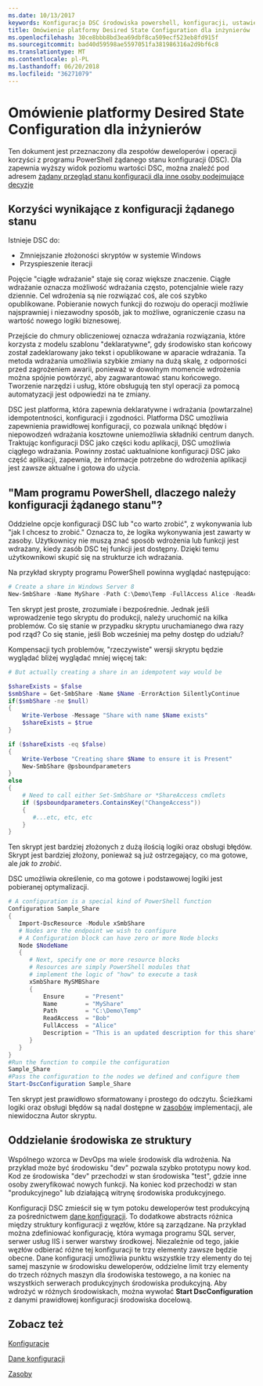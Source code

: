 ```yaml
---
ms.date: 10/13/2017
keywords: Konfiguracja DSC środowiska powershell, konfiguracji, ustawienia
title: Omówienie platformy Desired State Configuration dla inżynierów
ms.openlocfilehash: 30ce8bbb8bd3ea69dbf8ca509ecf523eb8fd915f
ms.sourcegitcommit: bad40d59598ae5597051fa381986316a2d9bf6c8
ms.translationtype: MT
ms.contentlocale: pl-PL
ms.lasthandoff: 06/20/2018
ms.locfileid: "36271079"
---
```

# <a name="desired-state-configuration-overview-for-engineers"></a>Omówienie platformy Desired State Configuration dla inżynierów

Ten dokument jest przeznaczony dla zespołów deweloperów i operacji korzyści z programu PowerShell żądanego stanu konfiguracji (DSC).
Dla zapewnia wyższy widok poziomu wartości DSC, można znaleźć pod adresem [żądany przegląd stanu konfiguracji dla inne osoby podejmujące decyzje](decisionMaker.md)

## <a name="benefits-of-desired-state-configuration"></a>Korzyści wynikające z konfiguracji żądanego stanu

Istnieje DSC do:

- Zmniejszanie złożoności skryptów w systemie Windows
- Przyspieszenie iteracji

Pojęcie "ciągłe wdrażanie" staje się coraz większe znaczenie.
Ciągłe wdrażanie oznacza możliwość wdrażania często, potencjalnie wiele razy dziennie.
Cel wdrożenia są nie rozwiązać coś, ale coś szybko opublikowane.
Pobieranie nowych funkcji do rozwoju do operacji możliwie najsprawniej i niezawodny sposób, jak to możliwe, ograniczenie czasu na wartość nowego logiki biznesowej.

Przejście do chmury obliczeniowej oznacza wdrażania rozwiązania, które korzysta z modelu szablonu "deklaratywne", gdy środowisko stan końcowy został zadeklarowany jako tekst i opublikowane w aparacie wdrażania.
Ta metoda wdrażania umożliwia szybkie zmiany na dużą skalę, z odporności przed zagrożeniem awarii, ponieważ w dowolnym momencie wdrożenia można spójnie powtórzyć, aby zagwarantować stanu końcowego.
Tworzenie narzędzi i usług, które obsługują ten styl operacji za pomocą automatyzacji jest odpowiedzi na te zmiany.

DSC jest platforma, która zapewnia deklaratywne i wdrażania (powtarzalne) idempotentności, konfiguracji i zgodności.
Platforma DSC umożliwia zapewnienia prawidłowej konfiguracji, co pozwala uniknąć błędów i niepowodzeń wdrażania kosztowne uniemożliwia składniki centrum danych.
Traktując konfiguracji DSC jako części kodu aplikacji, DSC umożliwia ciągłego wdrażania.
Powinny zostać uaktualnione konfiguracji DSC jako część aplikacji, zapewnia, że informacje potrzebne do wdrożenia aplikacji jest zawsze aktualne i gotowa do użycia.

## <a name="i-have-powershell-why-do-i-need-desired-state-configuration"></a>"Mam programu PowerShell, dlaczego należy konfiguracji żądanego stanu"?

Oddzielne opcje konfiguracji DSC lub "co warto zrobić", z wykonywania lub "jak I chcesz to zrobić."
Oznacza to, że logika wykonywania jest zawarty w zasoby.
Użytkownicy nie muszą znać sposób wdrożenia lub funkcji jest wdrażany, kiedy zasób DSC tej funkcji jest dostępny.
Dzięki temu użytkownikowi skupić się na strukturze ich wdrażania.

Na przykład skrypty programu PowerShell powinna wyglądać następująco:
```powershell
# Create a share in Windows Server 8
New-SmbShare -Name MyShare -Path C:\Demo\Temp -FullAccess Alice -ReadAccess Bob
```
Ten skrypt jest proste, zrozumiałe i bezpośrednie.
Jednak jeśli wprowadzenie tego skryptu do produkcji, należy uruchomić na kilka problemów.
Co się stanie w przypadku skryptu uruchamianego dwa razy pod rząd?
Co się stanie, jeśli Bob wcześniej ma pełny dostęp do udziału?

Kompensacji tych problemów, "rzeczywiste" wersji skryptu będzie wyglądać bliżej wyglądać mniej więcej tak:
```powershell
# But actually creating a share in an idempotent way would be

$shareExists = $false
$smbShare = Get-SmbShare -Name $Name -ErrorAction SilentlyContinue
if($smbShare -ne $null)
{
    Write-Verbose -Message "Share with name $Name exists"
    $shareExists = $true
}

if ($shareExists -eq $false)
{
    Write-Verbose "Creating share $Name to ensure it is Present"
    New-SmbShare @psboundparameters
}
else
{
    # Need to call either Set-SmbShare or *ShareAccess cmdlets
    if ($psboundparameters.ContainsKey("ChangeAccess"))
    {
       #...etc, etc, etc
    }
}
```

Ten skrypt jest bardziej złożonych z dużą ilością logiki oraz obsługi błędów.
Skrypt jest bardziej złożony, ponieważ są już ostrzegający, co ma gotowe, ale *jak to zrobić*.

DSC umożliwia określenie, co ma gotowe i podstawowej logiki jest pobieranej optymalizacji.

```powershell
# A configuration is a special kind of PowerShell function
Configuration Sample_Share
{
   Import-DscResource -Module xSmbShare
   # Nodes are the endpoint we wish to configure
   # A Configuration block can have zero or more Node blocks
   Node $NodeName
   {
      # Next, specify one or more resource blocks
      # Resources are simply PowerShell modules that
      # implement the logic of "how" to execute a task
      xSmbShare MySMBShare
      {
          Ensure      = "Present"
          Name        = "MyShare"
          Path        = "C:\Demo\Temp"
          ReadAccess  = "Bob"
          FullAccess  = "Alice"
          Description = "This is an updated description for this share"
      }
   }
}
#Run the function to compile the configuration
Sample_Share
#Pass the configuration to the nodes we defined and configure them
Start-DscConfiguration Sample_Share
```

Ten skrypt jest prawidłowo sformatowany i prostego do odczytu.
Ścieżkami logiki oraz obsługi błędów są nadal dostępne w [zasobów](resources.md) implementacji, ale niewidoczna Autor skryptu.

## <a name="separating-environment-from-structure"></a>Oddzielanie środowiska ze struktury

Wspólnego wzorca w DevOps ma wiele środowisk dla wdrożenia.
Na przykład może być środowisku "dev" pozwala szybko prototypu nowy kod.
Kod ze środowiska "dev" przechodzi w stan środowiska "test", gdzie inne osoby zweryfikować nowych funkcji.
Na koniec kod przechodzi w stan "produkcyjnego" lub działającą witrynę środowiska produkcyjnego.

Konfiguracji DSC zmieścił się w tym potoku deweloperów test produkcyjną za pośrednictwem [dane konfiguracji](configData.md).
To dodatkowe abstracts różnica między struktury konfiguracji z węzłów, które są zarządzane.
Na przykład można zdefiniować konfigurację, która wymaga programu SQL server, serwer usług IIS i serwer warstwy środkowej.
Niezależnie od tego, jakie węzłów odbierać różne tej konfiguracji te trzy elementy zawsze będzie obecne.
Dane konfiguracji umożliwia punktu wszystkie trzy elementy do tej samej maszynie w środowisku deweloperów, oddzielne limit trzy elementy do trzech różnych maszyn dla środowiska testowego, a na koniec na wszystkich serwerach produkcyjnych środowiska produkcyjną.
Aby wdrożyć w różnych środowiskach, można wywołać **Start DscConfiguration** z danymi prawidłowej konfiguracji środowiska docelową.

## <a name="see-also"></a>Zobacz też

[Konfiguracje](configurations.md)

[Dane konfiguracji](configData.md)

[Zasoby](resources.md)
